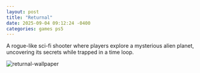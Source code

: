 ```yaml
---
layout: post
title: "Returnal"
date: 2025-09-04 09:12:24 -0400
categories: games ps5
---
```


A rogue-like sci-fi shooter where players explore a mysterious alien planet, uncovering its secrets while trapped in a time loop.

![returnal-wallpaper](https://mp1st.com/wp-content/uploads/2021/04/Returnal-ray-tracing-60fps-4k-scaled.jpg.webp)
